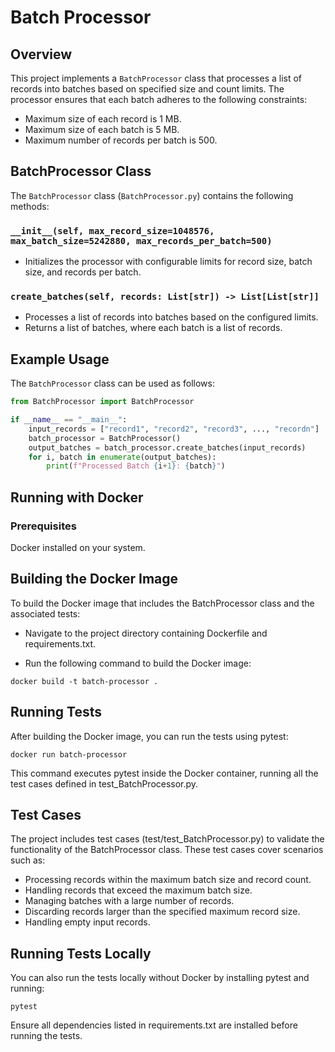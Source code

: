 

# Batch Processor

## Overview

This project implements a `BatchProcessor` class that processes a list of records into batches based on specified size and count limits. The processor ensures that each batch adheres to the following constraints:
- Maximum size of each record is 1 MB.
- Maximum size of each batch is 5 MB.
- Maximum number of records per batch is 500.

## BatchProcessor Class

The `BatchProcessor` class (`BatchProcessor.py`) contains the following methods:

### `__init__(self, max_record_size=1048576, max_batch_size=5242880, max_records_per_batch=500)`

- Initializes the processor with configurable limits for record size, batch size, and records per batch.

### `create_batches(self, records: List[str]) -> List[List[str]]`

- Processes a list of records into batches based on the configured limits.
- Returns a list of batches, where each batch is a list of records.

## Example Usage

The `BatchProcessor` class can be used as follows:

```python
from BatchProcessor import BatchProcessor

if __name__ == "__main__":
    input_records = ["record1", "record2", "record3", ..., "recordn"]
    batch_processor = BatchProcessor()
    output_batches = batch_processor.create_batches(input_records)
    for i, batch in enumerate(output_batches):
        print(f"Processed Batch {i+1}: {batch}")
```
## Running with Docker

### Prerequisites
Docker installed on your system.

## Building the Docker Image
To build the Docker image that includes the BatchProcessor class and the associated tests:

- Navigate to the project directory containing Dockerfile and requirements.txt.

- Run the following command to build the Docker image:

```
docker build -t batch-processor .
```
## Running Tests
After building the Docker image, you can run the tests using pytest:

```
docker run batch-processor
```
This command executes pytest inside the Docker container, running all the test cases defined in test_BatchProcessor.py.

## Test Cases
The project includes test cases (test/test_BatchProcessor.py) to validate the functionality of the BatchProcessor class. These test cases cover scenarios such as:

- Processing records within the maximum batch size and record count.
- Handling records that exceed the maximum batch size.
- Managing batches with a large number of records.
- Discarding records larger than the specified maximum record size.
- Handling empty input records.

## Running Tests Locally
You can also run the tests locally without Docker by installing pytest and running:

```
pytest
```
Ensure all dependencies listed in requirements.txt are installed before running the tests.
